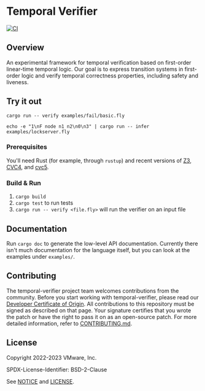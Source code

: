 # Temporal Verifier

[![CI](https://github.com/vmware-research/temporal-verifier/actions/workflows/build.yml/badge.svg)](https://github.com/vmware-research/temporal-verifier/actions/workflows/build.yml)

## Overview

An experimental framework for temporal verification based on
first-order linear-time temporal logic. Our goal is to express
transition systems in first-order logic and verify temporal
correctness properties, including safety and liveness.

## Try it out

`cargo run -- verify examples/fail/basic.fly`

`echo -e "1\nF node n1 n2\n0\n3" | cargo run -- infer examples/lockserver.fly`

### Prerequisites

You'll need Rust (for example, through `rustup`) and recent versions of [Z3](https://github.com/Z3Prover/z3), [CVC4](https://cvc4.github.io/), and [cvc5](https://cvc5.github.io/).

### Build & Run

1. `cargo build`
2. `cargo test` to run tests
3. `cargo run -- verify <file.fly>` will run the verifier on an input file

## Documentation

Run `cargo doc` to generate the low-level API documentation. Currently there
isn't much documentation for the language itself, but you can look at the
examples under `examples/`.

## Contributing

The temporal-verifier project team welcomes contributions from the community. Before you start working with temporal-verifier, please
read our [Developer Certificate of Origin](https://cla.vmware.com/dco). All contributions to this repository must be
signed as described on that page. Your signature certifies that you wrote the patch or have the right to pass it on
as an open-source patch. For more detailed information, refer to [CONTRIBUTING.md](CONTRIBUTING.md).

## License

Copyright 2022-2023 VMware, Inc.

SPDX-License-Identifier: BSD-2-Clause

See [NOTICE](NOTICE) and [LICENSE](LICENSE).

